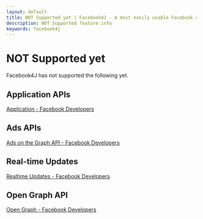 ```yaml
---
layout: default
title: NOT Supported yet | Facebook4J - A most easily usable Facebook API wrapper in Java
description: NOT Supported feature info
keywords: facebook4j
---
```

# NOT Supported yet
Facebook4J has not supported the following yet.

## Application APIs
[Application - Facebook Developers](https://developers.facebook.com/docs/reference/api/application/)

## Ads APIs
[Ads on the Graph API - Facebook Developers](https://developers.facebook.com/docs/reference/ads-api/)

## Real-time Updates
[Realtime Updates - Facebook Developers](https://developers.facebook.com/docs/reference/api/realtime/)

## Open Graph API
[Open Graph - Facebook Developers](https://developers.facebook.com/docs/opengraph/)

